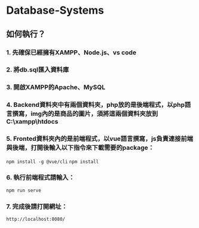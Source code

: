 # Database-Systems
## 如何執行？
### 1. 先確保已經擁有XAMPP、Node.js、vs code
### 2. 將db.sql匯入資料庫
### 3. 開啟XAMPP的Apache、MySQL
### 4. Backend資料夾中有兩個資料夾，php放的是後端程式，以php語言撰寫，img內的是商品的圖片，須將這兩個資料夾放到C:\\xampp\\htdocs
### 5. Fronted資料夾內的是前端程式，以vue語言撰寫，js負責連接前端與後端，打開後輸入以下指令來下載需要的package：
`npm install -g @vue/cli`
`npm install`
### 6. 執行前端程式請輸入：
`npm run serve`
### 7. 完成後請打開網址：
`http://localhost:8080/`
